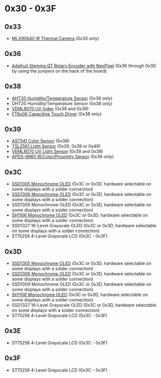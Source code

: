 # 0x30 - 0x3F

## 0x33

- [MLX90640 IR Thermal Camera](https://adafruit.com/product/4407) (0x33 only)

## 0x36

- [Adafruit Stemma QT Rotary Encoder with NeoPixel](https://www.adafruit.com/product/4991) (0x36 through 0x3D by using the jumpers on the back of the board)

## 0x38

- [AHT20 Humidity/Temperature Sensor](https://www.adafruit.com/product/4566) (0x38 only)
- DHT20 Humidity/Temperature Sensor (0x38 only)
- [VEML6070 UV Index](https://www.adafruit.com/product/2899) (0x38 and 0x39)
- [FT6x06 Capacitive Touch Driver](https://www.adafruit.com/product/1947) (0x38 only)

## 0x39

- [AS7341 Color Sensor](https://www.adafruit.com/product/4698) (0x39)
- [TSL2561 Light Sensor](https://www.adafruit.com/product/439) (0x29, 0x39 or 0x49)
- [VEML6070 UV Light Sensor](https://www.adafruit.com/product/2899) (0x38 and 0x39)
- [APDS-9960 IR/Color/Proximity Sensor](https://www.adafruit.com/product/3595) (0x39 only)

## 0x3C

- [SSD1305 Monochrome OLED](https://www.adafruit.com/product/2720) (0x3C or 0x3D, hardware selectable on some displays with a solder connection)
- [SSD1306 Monochrome OLED](https://www.adafruit.com/product/938) (0x3C or 0x3D, hardware selectable on some displays with a solder connection)
- SSD1309 Monochrome OLED  (0x3C or 0x3D, hardware selectable on some displays with a solder connection)
- [SH1106 Monochrome OLED](https://www.adafruit.com/product/5228) (0x3C or 0x3D, hardware selectable on some displays with a solder connection)
- SSD1327 16-Level Grayscale OLED (0x3C or 0x3D, hardware selectable on some displays with a solder connection)
- ST75256 4-Level Grayscale LCD (0x3C - 0x3F)

## 0x3D

- [SSD1305 Monochrome OLED](https://www.adafruit.com/product/2720) (0x3C or 0x3D, hardware selectable on some displays with a solder connection)
- [SSD1306 Monochrome OLED](https://www.adafruit.com/product/938) (0x3C or 0x3D, hardware selectable on some displays with a solder connection)
- SSD1309 Monochrome OLED  (0x3C or 0x3D, hardware selectable on some displays with a solder connection)
- [SH1106 Monochrome OLED](https://www.adafruit.com/product/5228) (0x3C or 0x3D, hardware selectable on some displays with a solder connection)
- SSD1327 16-Level Grayscale OLED (0x3C or 0x3D, hardware selectable on some displays with a solder connection)
- ST75256 4-Level Grayscale LCD (0x3C - 0x3F)

## 0x3E

- ST75256 4-Level Grayscale LCD (0x3C - 0x3F)

## 0x3F

- ST75256 4-Level Grayscale LCD (0x3C - 0x3F)

